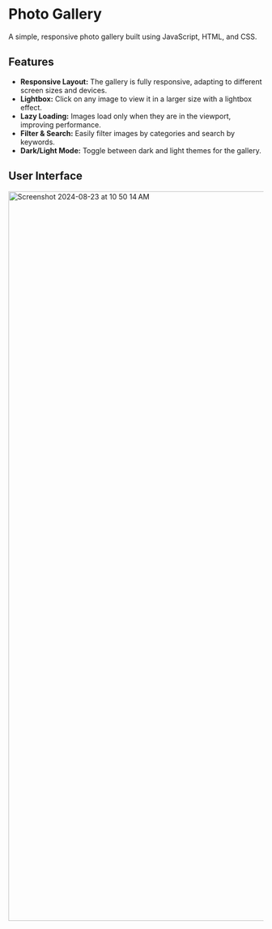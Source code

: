 # Photo Gallery

A simple, responsive photo gallery built using JavaScript, HTML, and CSS.

## Features

- **Responsive Layout:** The gallery is fully responsive, adapting to different screen sizes and devices.
- **Lightbox:** Click on any image to view it in a larger size with a lightbox effect.
- **Lazy Loading:** Images load only when they are in the viewport, improving performance.
- **Filter & Search:** Easily filter images by categories and search by keywords.
- **Dark/Light Mode:** Toggle between dark and light themes for the gallery.

## User Interface

<img width="1440" alt="Screenshot 2024-08-23 at 10 50 14 AM" src="https://github.com/user-attachments/assets/d6dfebbe-243b-4e71-a4d8-e8c124349dc9">

